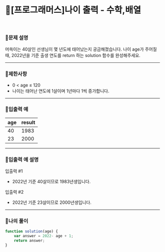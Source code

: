 # 🦄[프로그래머스]나이 출력 - 수학,배열
<br/>

### 🧡문제 설명
머쓱이는 40살인 선생님이 몇 년도에 태어났는지 궁금해졌습니다. 나이 age가 주어질 때, 2022년을 기준 출생 연도를 return 하는 solution 함수를 완성해주세요.
***
### 💛제한사항
- 0 < age ≤ 120
- 나이는 태어난 연도에 1살이며 1년마다 1씩 증가합니다.
***
### 💚입출력 예
| age | result |
|:---------|:---------|
| 40 | 1983 |
| 23 | 2000 |
***
### 💙입출력 예 설명
입출력 #1
- 2022년 기준 40살이므로 1983년생입니다.

입출력 #2
- 2022년 기준 23살이므로 2000년생입니다.
***
### 💜나의 풀이
```javascript
function solution(age) {
    var answer = 2022- age + 1;
    return answer;
}
```